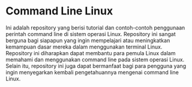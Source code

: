 # Command Line Linux
Ini adalah repository yang berisi tutorial dan contoh-contoh penggunaan perintah command line di sistem operasi Linux. Repository ini sangat berguna bagi siapapun yang ingin mempelajari atau meningkatkan kemampuan dasar mereka dalam menggunakan terminal Linux.\
Repository ini diharapkan dapat membantu para pemula Linux dalam memahami dan menggunakan command line pada sistem operasi Linux. Selain itu, repository ini juga dapat bermanfaat bagi para pengguna yang ingin menyegarkan kembali pengetahuannya mengenai command line Linux.
